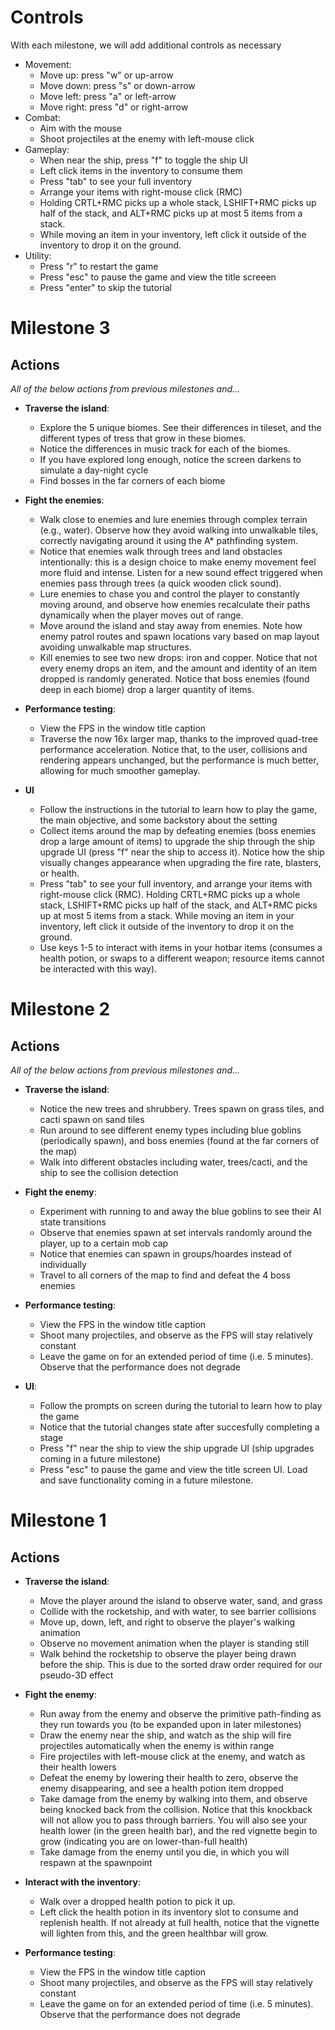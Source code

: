 # Controls

With each milestone, we will add additional controls as necessary

- Movement:
  - Move up: press "w" or up-arrow
  - Move down: press "s" or down-arrow
  - Move left: press "a" or left-arrow
  - Move right: press "d" or right-arrow
- Combat:
  - Aim with the mouse
  - Shoot projectiles at the enemy with left-mouse click
- Gameplay:
  - When near the ship, press "f" to toggle the ship UI
  - Left click items in the inventory to consume them
  - Press "tab" to see your full inventory
  - Arrange your items with right-mouse click (RMC)
  - Holding CRTL+RMC picks up a whole stack, LSHIFT+RMC picks up half of the stack, and ALT+RMC picks up at most 5 items from a stack.
  - While moving an item in your inventory, left click it outside of the inventory to drop it on the ground.
- Utility:
  - Press "r" to restart the game
  - Press "esc" to pause the game and view the title screeen
  - Press "enter" to skip the tutorial

# Milestone 3

## Actions

_All of the below actions from previous milestones and..._

- **Traverse the island**:

  - Explore the 5 unique biomes. See their differences in tileset, and the different types of tress that grow in these biomes.
  - Notice the differences in music track for each of the biomes.
  - If you have explored long enough, notice the screen darkens to simulate a day-night cycle
  - Find bosses in the far corners of each biome

- **Fight the enemies**:

  - Walk close to enemies and lure enemies through complex terrain (e.g., water). Observe how they avoid walking into unwalkable tiles, correctly navigating around it using the A\* pathfinding system.
  - Notice that enemies walk through trees and land obstacles intentionally: this is a design choice to make enemy movement feel more fluid and intense. Listen for a new sound effect triggered when enemies pass through trees (a quick wooden click sound).
  - Lure enemies to chase you and control the player to constantly moving around, and observe how enemies recalculate their paths dynamically when the player moves out of range.
  - Move around the island and stay away from enemies. Note how enemy patrol routes and spawn locations vary based on map layout avoiding unwalkable map structures.
  - Kill enemies to see two new drops: iron and copper. Notice that not every enemy drops an item, and the amount and identity of an item dropped is randomly generated. Notice that boss enemies (found deep in each biome) drop a larger quantity of items.

- **Performance testing**:

  - View the FPS in the window title caption
  - Traverse the now 16x larger map, thanks to the improved quad-tree performance acceleration. Notice that, to the user, collisions and rendering appears unchanged, but the performance is much better, allowing for much smoother gameplay.

- **UI**
  - Follow the instructions in the tutorial to learn how to play the game, the main objective, and some backstory about the setting
  - Collect items around the map by defeating enemies (boss enemies drop a large amount of items) to upgrade the ship through the ship upgrade UI (press "f" near the ship to access it). Notice how the ship visually changes appearance when upgrading the fire rate, blasters, or health.
  - Press "tab" to see your full inventory, and arrange your items with right-mouse click (RMC). Holding CRTL+RMC picks up a whole stack, LSHIFT+RMC picks up half of the stack, and ALT+RMC picks up at most 5 items from a stack. While moving an item in your inventory, left click it outside of the inventory to drop it on the ground.
  - Use keys 1-5 to interact with items in your hotbar items (consumes a health potion, or swaps to a different weapon; resource items cannot be interacted with this way).

# Milestone 2

## Actions

_All of the below actions from previous milestones and..._

- **Traverse the island**:

  - Notice the new trees and shrubbery. Trees spawn on grass tiles, and cacti spawn on sand tiles
  - Run around to see different enemy types including blue goblins (periodically spawn), and boss enemies (found at the far corners of the map)
  - Walk into different obstacles including water, trees/cacti, and the ship to see the collision detection

- **Fight the enemy**:

  - Experiment with running to and away the blue goblins to see their AI state transitions
  - Observe that enemies spawn at set intervals randomly around the player, up to a certain mob cap
  - Notice that enemies can spawn in groups/hoardes instead of individually
  - Travel to all corners of the map to find and defeat the 4 boss enemies

- **Performance testing**:

  - View the FPS in the window title caption
  - Shoot many projectiles, and observe as the FPS will stay relatively constant
  - Leave the game on for an extended period of time (i.e. 5 minutes). Observe that the performance does not degrade

- **UI**:
  - Follow the prompts on screen during the tutorial to learn how to play the game
  - Notice that the tutorial changes state after succesfully completing a stage
  - Press "f" near the ship to view the ship upgrade UI (ship upgrades coming in a future milestone)
  - Press "esc" to pause the game and view the title screen UI. Load and save functionality coming in a future milestone.

# Milestone 1

## Actions

- **Traverse the island**:

  - Move the player around the island to observe water, sand, and grass
  - Collide with the rocketship, and with water, to see barrier collisions
  - Move up, down, left, and right to observe the player's walking animation
  - Observe no movement animation when the player is standing still
  - Walk behind the rocketship to observe the player being drawn before the ship. This is due to the sorted draw order required for our pseudo-3D effect

- **Fight the enemy**:

  - Run away from the enemy and observe the primitive path-finding as they run towards you (to be expanded upon in later milestones)
  - Draw the enemy near the ship, and watch as the ship will fire projectiles automatically when the enemy is within range
  - Fire projectiles with left-mouse click at the enemy, and watch as their health lowers
  - Defeat the enemy by lowering their health to zero, observe the enemy disappearing, and see a health potion item dropped
  - Take damage from the enemy by walking into them, and observe being knocked back from the collision. Notice that this knockback will not allow you to pass through barriers. You will also see your health lower (in the green health bar), and the red vignette begin to grow (indicating you are on lower-than-full health)
  - Take damage from the enemy until you die, in which you will respawn at the spawnpoint

- **Interact with the inventory**:

  - Walk over a dropped health potion to pick it up.
  - Left click the health potion in its inventory slot to consume and replenish health. If not already at full health, notice that the vignette will lighten from this, and the green healthbar will grow.

- **Performance testing**:
  - View the FPS in the window title caption
  - Shoot many projectiles, and observe as the FPS will stay relatively constant
  - Leave the game on for an extended period of time (i.e. 5 minutes). Observe that the performance does not degrade
